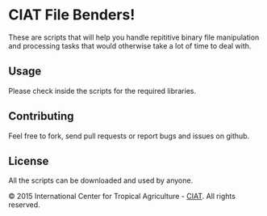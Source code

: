 CIAT File Benders!
====================

These are scripts that will help you handle repititive binary file manipulation and processing tasks that would otherwise take a lot of time to deal with.

## Usage 

Please check inside the scripts for the required libraries.

## Contributing 

Feel free to fork, send pull requests or report bugs and issues on github.

## License

All the scripts can be downloaded and used by anyone.

© 2015 International Center for Tropical Agriculture - [CIAT](http://ciat.cgiar.org/). All rights reserved.
